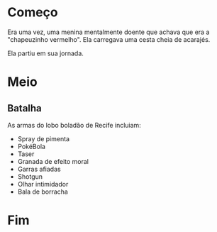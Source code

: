 # Começo

Era uma vez, uma menina mentalmente doente
que achava que era a "chapeuzinho vermelho".
Ela carregava uma cesta cheia de acarajés.

Ela partiu em sua jornada.

# Meio

## Batalha

As armas do lobo boladão de Recife incluiam:

- Spray de pimenta
- PokéBola
- Taser
- Granada de efeito moral
- Garras afiadas
- Shotgun
- Olhar intimidador
- Bala de borracha

# Fim
